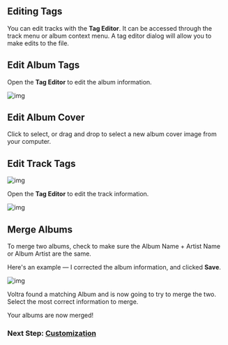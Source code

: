 ## Editing Tags

You can edit tracks with the **Tag Editor**. It can be accessed through the track menu or album context menu. A tag editor dialog will allow you to make edits to the file.

## Edit Album Tags

Open the **Tag Editor** to edit the album information.

![img](/screenshots/11_dialog-2.jpg)

## Edit Album Cover

Click to select, or drag and drop to select a new album cover image from your computer.

## Edit Track Tags

![img](/screenshots/3C_album-3.jpg)

Open the **Tag Editor** to edit the track information.

![img](/screenshots/3C_album-6.jpg)

## Merge Albums

To merge two albums, check to make sure the Album Name + Artist Name or Album Artist are the same.

Here's an example — I corrected the album information, and clicked **Save**.

![img](/screenshots/11_dialog-4.jpg)

Voltra found a matching Album and is now going to try to merge the two. Select the most correct information to merge.

Your albums are now merged!

### Next Step: **[Customization](https://voltra.co/docs/customization/)**
